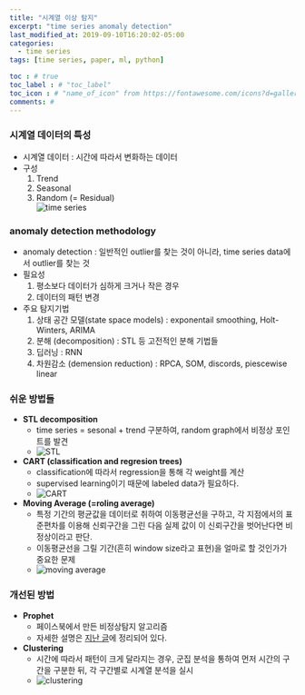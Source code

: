 ```yaml
---
title: "시계열 이상 탐지"
excerpt: "time series anomaly detection"
last_modified_at: 2019-09-10T16:20:02-05:00
categories:
  - time series
tags: [time series, paper, ml, python]

toc : # true
toc_label : # "toc_label"
toc_icon : # "name_of_icon" from https://fontawesome.com/icons?d=gallery&s=solid&m=free
comments: #
---
```


### 시계열 데이터의 특성
- 시계열 데이터 : 시간에 따라서 변화하는 데이터
- 구성  
  1. Trend
  2. Seasonal
  3. Random (= Residual)  
  ![time series](https://datadotblog.files.wordpress.com/2018/07/jetpack_decomposition.png?w=500&h=330)



### anomaly detection methodology
- anomaly detection : 일반적인 outlier를 찾는 것이 아니라, time series data에서 outlier를 찾는 것
- 필요성 
  1. 평소보다 데이터가 심하게 크거나 작은 경우
  2. 데이터의 패턴 변경
- 주요 탐지기법 
  1. 상태 공간 모델(state space models) : exponentail smoothing, Holt-Winters, ARIMA
  2. 분해 (decomposition) : STL 등 고전적인 분해 기법들
  3. 딥러닝 : RNN
  4. 차원감소 (demension reduction) : RPCA, SOM, discords, piescewise linear



### 쉬운 방법들
- **STL decomposition**
  - time series = sesonal + trend  구분하여, random graph에서 비정상 포인트를 발견
  - ![STL](https://t1.daumcdn.net/cfile/tistory/99A769335A26A5B32E)
- **CART (classification and regresion trees)**
  - classification에 따라서 regression을 통해 각 weight를 계산
  - supervised learning이기 때문에 labeled data가 필요하다.
  - ![CART](https://s3-eu-west-1.amazonaws.com/ppreviews-plos-725668748/737225/preview.jpg)
- **Moving Average (=roling average)**
  - 특정 기간의 평균값을 데이터로 취하여 이동평균선을 구하고, 각 지점에서의 표준편차를 이용해 신뢰구간을 그린 다음 실제 값이 이 신뢰구간을 벗어난다면 비정상이라고 판단.
  - 이동평균선을 그릴 기간(흔히 window size라고 표현)을 얼마로 할 것인가가 중요한 문제
  - ![moving average](https://www.investopedia.com/thmb/G0sJ5M7lr_947rvQBJ60s3IU98E=/1543x905/filters:no_upscale():max_bytes(150000):strip_icc()/SMA-5c535f2846e0fb00012b9825.png)



### 개선된 방법
- **Prophet**
  - 페이스북에서 만든 비정상탐지 알고리즘
  - 자세한 설명은 [지난 글](https://bettermesol.github.io/time%20series/2019/09/09/Facebook-Prophet/)에 정리되어 있다.
- **Clustering**
  - 시간에 따라서 패턴이 크게 달라지는 경우, 군집 분석을 통하여 먼저 시간의 구간을 구분한 뒤, 각 구간별로 시계열 분석을 실시
  - ![clustering](https://www.researchgate.net/profile/Stan_Salvador/publication/221438301/figure/fig1/AS:305617894952968@1449876392445/Main-steps-in-time-series-anomaly-detection-Gecko-which-is-designed-to-identify.png)

